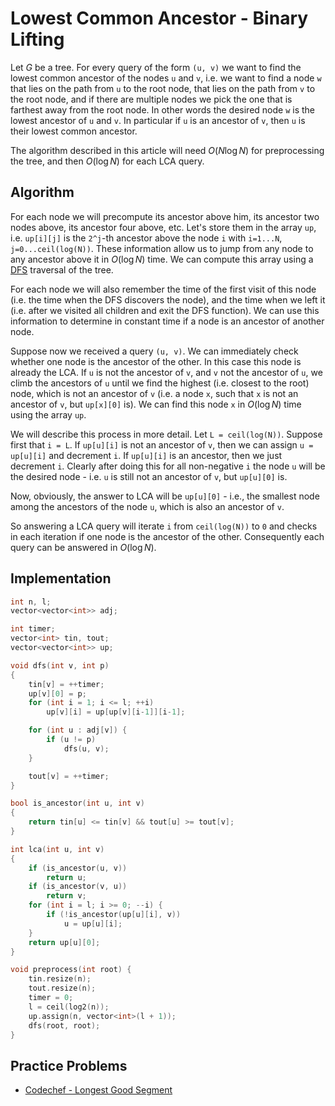 # Lowest Common Ancestor - Binary Lifting

Let $G$ be a tree.
For every query of the form `(u, v)` we want to find the lowest common ancestor of the nodes `u` and `v`, i.e. we want to find a node `w` that lies on the path from `u` to the root node, that lies on the path from `v` to the root node, and if there are multiple nodes we pick the one that is farthest away from the root node.
In other words the desired node `w` is the lowest ancestor of `u` and `v`.
In particular if `u` is an ancestor of `v`, then `u` is their lowest common ancestor.

The algorithm described in this article will need $O(N \log N)$ for preprocessing the tree, and then $O(\log N)$ for each LCA query.

## Algorithm

For each node we will precompute its ancestor above him, its ancestor two nodes above, its ancestor four above, etc.
Let's store them in the array `up`, i.e. `up[i][j]` is the `2^j`-th ancestor above the node `i` with `i=1...N`, `j=0...ceil(log(N))`.
These information allow us to jump from any node to any ancestor above it in $O(\log N)$ time.
We can compute this array using a [DFS](depth-first-search.md) traversal of the tree.

For each node we will also remember the time of the first visit of this node (i.e. the time when the DFS discovers the node), and the time when we left it (i.e. after we visited all children and exit the DFS function).
We can use this information to determine in constant time if a node is an ancestor of another node.

Suppose now we received a query `(u, v)`.
We can immediately check whether one node is the ancestor of the other.
In this case this node is already the LCA.
If `u` is not the ancestor of `v`, and `v` not the ancestor of `u`, we climb the ancestors of `u` until we find the highest (i.e. closest to the root) node, which is not an ancestor of `v` (i.e. a node `x`, such that `x` is not an ancestor of `v`, but `up[x][0]` is).
We can find this node `x` in $O(\log N)$ time using the array `up`.

We will describe this process in more detail.
Let `L = ceil(log(N))`.
Suppose first that `i = L`.
If `up[u][i]` is not an ancestor of `v`, then we can assign `u = up[u][i]` and decrement `i`.
If `up[u][i]` is an ancestor, then we just decrement `i`.
Clearly after doing this for all non-negative `i` the node `u` will be the desired node - i.e. `u` is still not an ancestor of `v`, but `up[u][0]` is.

Now, obviously, the answer to LCA will be `up[u][0]` - i.e., the smallest node among the ancestors of the node `u`, which is also an ancestor of `v`.

So answering a LCA query will iterate `i` from `ceil(log(N))` to `0` and checks in each iteration if one node is the ancestor of the other.
Consequently each query can be answered in $O(\log N)$.

## Implementation

```cpp
int n, l;
vector<vector<int>> adj;

int timer;
vector<int> tin, tout;
vector<vector<int>> up;

void dfs(int v, int p)
{
    tin[v] = ++timer;
    up[v][0] = p;
    for (int i = 1; i <= l; ++i)
        up[v][i] = up[up[v][i-1]][i-1];

    for (int u : adj[v]) {
        if (u != p)
            dfs(u, v);
    }

    tout[v] = ++timer;
}

bool is_ancestor(int u, int v)
{
    return tin[u] <= tin[v] && tout[u] >= tout[v];
}

int lca(int u, int v)
{
    if (is_ancestor(u, v))
        return u;
    if (is_ancestor(v, u))
        return v;
    for (int i = l; i >= 0; --i) {
        if (!is_ancestor(up[u][i], v))
            u = up[u][i];
    }
    return up[u][0];
}

void preprocess(int root) {
    tin.resize(n);
    tout.resize(n);
    timer = 0;
    l = ceil(log2(n));
    up.assign(n, vector<int>(l + 1));
    dfs(root, root);
}
```
## Practice Problems

* [Codechef - Longest Good Segment](https://www.codechef.com/problems/LGSEG)
